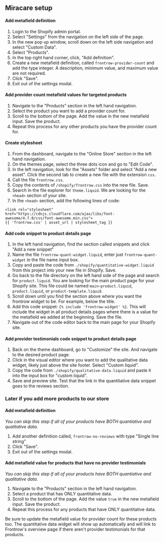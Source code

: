 ## Miracare setup

#### Add metafield definition
1. Login to the Shopify admin portal.
1. Select "Settings" from the navigation on the left side of the page.
1. In the new pop up window, scroll down on the left side navigation and select "Custom Data".
1. Select "Products".
1. In the top right hand corner, click, "Add definition".
1. Create a new metafield definition, called `frontrow-provider-count` and add the type integer. A description, minimum value, and maximum value are not required.
1. Click "Save".
1. Exit out of the settings modal.


#### Add provider count metafield values for targeted products
1. Navigate to the "Products" section in the left hand navigation.
1. Select the product you want to add a provider count for.
1. Scroll to the bottom of the page. Add the value in the new metafield input. Save the product.
1. Repeat this process for any other products you have the provider count for.


#### Create stylesheet
1. From the dashboard, navigate to the "Online Store" section in the left hand navigation.
1. On the themes page, select the three dots icon and go to "Edit Code".
1. In the left navigation, look for the "Assets" folder and select "Add a new asset". Click the second tab to create a new file with the extension `css`.
1. Call the file `frontrow.css`.
1. Copy the contents of `/shopify/frontrow.css` into the new file. Save.
1. Search in the file explorer for `theme.liquid`. We are looking for the `<head>` section of your site.
1. In the `<head>` section, add the following lines of code:
```
<link rel="stylesheet" href="https://cdnjs.cloudflare.com/ajax/libs/font-awesome/4.7.0/css/font-awesome.min.css">
{{ 'frontrow.css' | asset_url | stylesheet_tag }}
```


#### Add code snippet to product details page
1. In the left hand navigation, find the section called snippets and click "Add a new snippet"
1. Name the file `frontrow-quant-widget.liquid`, enter just `frontrow-quant-widget` in the file name input box.
1. Copy and paste the code from `./shopify/quantitative-widget.liquid` from this project into your new file in Shopify. Save.
1. Go back to the file directory on the left hand side of the page and search for `product.liquid`. You are looking for the main product page for your Shopify site. This file could be named `main–product.liquid`, `product.liquid`, or `product-template.liquid`.
1. Scroll down until you find the section above where you want the frontrow widget to be. For example, below the title.
1. Add this code snippet: `{% include 'frontrow-widget' %}`. This will include the widget in all product details pages where there is a value for the metafield we added at the beginning. Save the file.
1. Navigate out of the code editor back to the main page for your Shopify site.


#### Add provider testimonials code snippet to product details page
1. Back on the theme dashboard, go to "Customize" the site. And navigate to the desired product page.
1. Click in the visual editor where you want to add the qualitative data widget, likely just above the site footer. Select "Custom liquid".
1. Copy the code from `./shopify/qualitative-data.liquid` and paste it into the input box for "custom liquid".
1. Save and preview site. Test that the link in the quantitative data snippet goes to the reviews section.


### Later if you add more products to our store
#### Add metafield definition

*You can skip this step if all of your products have BOTH quantiative and qualitative data.*

1. Add another definition called, `frontrow-no-reviews` with type "Single line string"
1. Click "Save".
1. Exit out of the settings modal.

#### Add metafield value for products that have no provider testimonials

*You can skip this step if all of your products have BOTH quantiative and qualitative data.*

1. Navigate to the "Products" section in the left hand navigation.
2. Select a product that has ONLY quantitative data.
3. Scroll to the bottom of the page. Add the value `true` in the new metafield input. Save the product.
1. Repeat this process for any products that have ONLY quantitative data.

Be sure to update the metafield value for provider count for these products too. The quantitative data widget will show up automatically and will link to Frontrow's overview page if there aren't provider testimonials for that products.
